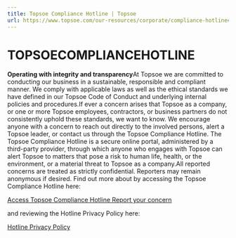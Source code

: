 ```yaml
---
title: Topsoe Compliance Hotline | Topsoe
url: https://www.topsoe.com/our-resources/corporate/compliance-hotline#main-content
---
```


# TOPSOECOMPLIANCEHOTLINE

**Operating with integrity and transparency**At Topsoe we are committed to conducting our business in a sustainable, responsible and compliant manner. We comply with applicable laws as well as the ethical standards we have defined in our Topsoe Code of Conduct and underlying internal policies and procedures.If ever a concern arises that Topsoe as a company, or one or more Topsoe employees, contractors, or business partners do not consistently uphold these standards, we want to know. We encourage anyone with a concern to reach out directly to the involved persons, alert a Topsoe leader, or contact us through the Topsoe Compliance Hotline. The Topsoe Compliance Hotline is a secure online portal, administered by a third-party provider, through which anyone who engages with Topsoe can alert Topsoe to matters that pose a risk to human life, health, or the environment, or a material threat to Topsoe as a company.All reported concerns are treated as strictly confidential. Reporters may remain anonymous if desired. Find out more about by accessing the Topsoe Compliance Hotline here:

[Access Topsoe Compliance Hotline Report your concern](https://topsoe.whistleblowernetwork.net/frontpage)

and reviewing the Hotline Privacy Policy here:

[Hotline Privacy Policy](https://topsoe.whistleblowernetwork.net/app-page;appPageName=Privacy%20policy)